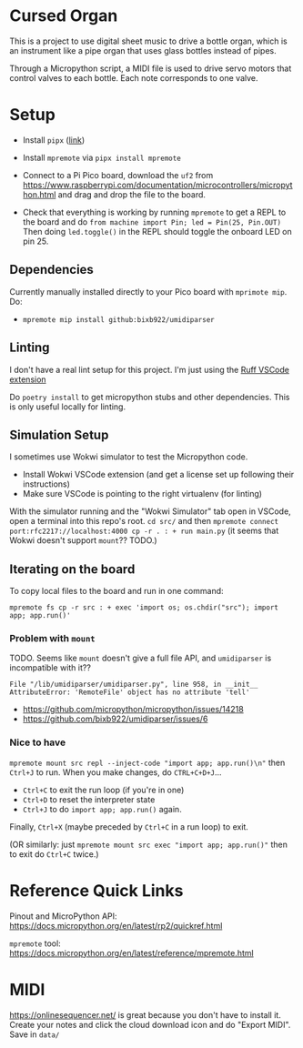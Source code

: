 # Cursed Organ

This is a project to use digital sheet music to drive a bottle organ, which is an instrument like a pipe organ that uses glass bottles instead of pipes.

Through a Micropython script, a MIDI file is used to drive servo motors that control valves to each bottle. Each note corresponds to one valve.

# Setup

- Install `pipx` ([link](https://pipx.pypa.io/stable/installation/))
- Install `mpremote` via `pipx install mpremote`

- Connect to a Pi Pico board, download the `uf2` from https://www.raspberrypi.com/documentation/microcontrollers/micropython.html and drag and drop the file to the board.
- Check that everything is working by running `mpremote` to get a REPL to the board and do `from machine import Pin; led = Pin(25, Pin.OUT)` Then doing `led.toggle()` in the REPL should toggle the onboard LED on pin 25.

## Dependencies

Currently manually installed directly to your Pico board with `mprimote mip`. Do:

- `mpremote mip install github:bixb922/umidiparser`

## Linting

I don't have a real lint setup for this project. I'm just using the [Ruff VSCode extension](https://marketplace.visualstudio.com/items?itemName=charliermarsh.ruff)

Do `poetry install` to get micropython stubs and other dependencies. This is only useful locally for linting.

## Simulation Setup

I sometimes use Wokwi simulator to test the Micropython code.

- Install Wokwi VSCode extension (and get a license set up following their instructions)
- Make sure VSCode is pointing to the right virtualenv (for linting)

With the simulator running and the "Wokwi Simulator" tab open in VSCode, open a terminal into this repo's root. `cd src/` and then `mpremote connect port:rfc2217://localhost:4000 cp -r . : + run main.py` (it seems that Wokwi doesn't support `mount`?? TODO.)

## Iterating on the board

To copy local files to the board and run in one command:

`mpremote fs cp -r src : + exec 'import os; os.chdir("src"); import app; app.run()'`

### Problem with `mount`

TODO. Seems like `mount` doesn't give a full file API, and `umidiparser` is incompatible with it??

```
File "/lib/umidiparser/umidiparser.py", line 958, in __init__
AttributeError: 'RemoteFile' object has no attribute 'tell'
```

- https://github.com/micropython/micropython/issues/14218
- https://github.com/bixb922/umidiparser/issues/6

### Nice to have

`mpremote mount src repl --inject-code "import app; app.run()\n"` then `Ctrl+J` to run. When you make changes, do `CTRL+C+D+J`...

- `Ctrl+C` to exit the run loop (if you're in one)
- `Ctrl+D` to reset the interpreter state
- `Ctrl+J` to do `import app; app.run()` again.

Finally, `Ctrl+X` (maybe preceded by `Ctrl+C` in a run loop) to exit.

(OR similarly: just `mpremote mount src exec "import app; app.run()"` then to exit do `Ctrl+C` twice.)

# Reference Quick Links

Pinout and MicroPython API: https://docs.micropython.org/en/latest/rp2/quickref.html

`mpremote` tool: https://docs.micropython.org/en/latest/reference/mpremote.html

# MIDI

https://onlinesequencer.net/ is great because you don't have to install it. Create your notes and click the cloud download icon and do "Export MIDI". Save in `data/`
